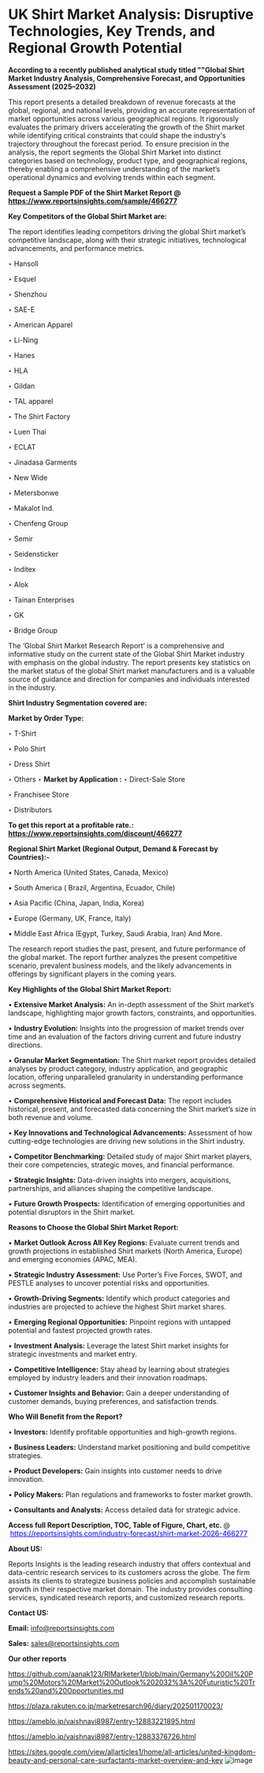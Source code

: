 # UK Shirt Market Analysis: Disruptive Technologies, Key Trends, and Regional Growth Potential

<strong>According to a recently published analytical study titled ""Global Shirt Market Industry Analysis, Comprehensive Forecast, and Opportunities Assessment (2025–2032)</strong>

This report presents a detailed breakdown of revenue forecasts at the global, regional, and national levels, providing an accurate representation of market opportunities across various geographical regions. It rigorously evaluates the primary drivers accelerating the growth of the Shirt market while identifying critical constraints that could shape the industry's trajectory throughout the forecast period. To ensure precision in the analysis, the report segments the Global Shirt Market into distinct categories based on technology, product type, and geographical regions, thereby enabling a comprehensive understanding of the market’s operational dynamics and evolving trends within each segment.

<strong>Request a Sample PDF of the Shirt Market Report </strong><strong>@<a href=https://www.reportsinsights.com/sample/466277 style=color:#0000ff;> https://www.reportsinsights.com/sample/466277</a></strong></font>

<strong>Key Competitors of the Global Shirt Market are:</strong>

The report identifies leading competitors driving the global Shirt market’s competitive landscape, along with their strategic initiatives, technological advancements, and performance metrics.

‣ Hansoll

‣ Esquel

‣ Shenzhou

‣ SAE-E

‣ American Apparel

‣ Li-Ning

‣ Hanes

‣ HLA

‣ Gildan

‣ TAL apparel

‣ The Shirt Factory

‣ Luen Thai

‣ ECLAT

‣ Jinadasa Garments

‣ New Wide

‣ Metersbonwe

‣ Makalot Ind.

‣ Chenfeng Group

‣ Semir

‣ Seidensticker

‣ Inditex

‣ Alok

‣ Tainan Enterprises

‣ GK

‣ Bridge Group

The ‘Global Shirt Market Research Report’ is a comprehensive and informative study on the current state of the Global Shirt Market industry with emphasis on the global industry. The report presents key statistics on the market status of the global Shirt market manufacturers and is a valuable source of guidance and direction for companies and individuals interested in the industry.

<strong>Shirt Industry Segmentation covered are:</strong>

<strong>Market by Order Type: </strong>

‣ T-Shirt

‣ Polo Shirt

‣ Dress Shirt

‣ Others
‣ 
<strong>Market by Application :</strong>
‣ Direct-Sale Store

‣ Franchisee Store

‣ Distributors

<strong>To get this report at a profitable rate.: <a href=https://www.reportsinsights.com/discount/466277 style=color:#0000ff;>https://www.reportsinsights.com/discount/466277</a></strong></font>

<strong>Regional Shirt Market (Regional Output, Demand &amp; Forecast by Countries):-</strong>

• North America (United States, Canada, Mexico)

• South America ( Brazil, Argentina, Ecuador, Chile)

• Asia Pacific (China, Japan, India, Korea)

• Europe (Germany, UK, France, Italy)

• Middle East Africa (Egypt, Turkey, Saudi Arabia, Iran) And More.

The research report studies the past, present, and future performance of the global market. The report further analyzes the present competitive scenario, prevalent business models, and the likely advancements in offerings by significant players in the coming years.

<strong>Key Highlights of the Global Shirt Market Report:</strong>

• <strong>Extensive Market Analysis:</strong> An in-depth assessment of the Shirt market’s landscape, highlighting major growth factors, constraints, and opportunities.

• <strong>Industry Evolution:</strong> Insights into the progression of market trends over time and an evaluation of the factors driving current and future industry directions.

• <strong>Granular Market Segmentation:</strong> The Shirt market report provides detailed analyses by product category, industry application, and geographic location, offering unparalleled granularity in understanding performance across segments.

• <strong>Comprehensive Historical and Forecast Data:</strong> The report includes historical, present, and forecasted data concerning the Shirt market’s size in both revenue and volume.

• <strong>Key Innovations and Technological Advancements:</strong> Assessment of how cutting-edge technologies are driving new solutions in the Shirt industry.

• <strong>Competitor Benchmarking:</strong> Detailed study of major Shirt market players, their core competencies, strategic moves, and financial performance.

• <strong>Strategic Insights:</strong> Data-driven insights into mergers, acquisitions, partnerships, and alliances shaping the competitive landscape.

• <strong>Future Growth Prospects:</strong> Identification of emerging opportunities and potential disruptors in the Shirt market.

<strong>Reasons to Choose the Global Shirt Market Report:</strong>

• <strong>Market Outlook Across All Key Regions:</strong> Evaluate current trends and growth projections in established Shirt markets (North America, Europe) and emerging economies (APAC, MEA).

• <strong>Strategic Industry Assessment:</strong> Use Porter’s Five Forces, SWOT, and PESTLE analyses to uncover potential risks and opportunities.

• <strong>Growth-Driving Segments:</strong> Identify which product categories and industries are projected to achieve the highest Shirt market shares.

• <strong>Emerging Regional Opportunities:</strong> Pinpoint regions with untapped potential and fastest projected growth rates.

• <strong>Investment Analysis:</strong> Leverage the latest Shirt market insights for strategic investments and market entry.

• <strong>Competitive Intelligence:</strong> Stay ahead by learning about strategies employed by industry leaders and their innovation roadmaps.

• <strong>Customer Insights and Behavior:</strong> Gain a deeper understanding of customer demands, buying preferences, and satisfaction trends.

<strong>Who Will Benefit from the Report?</strong>

• <strong>Investors:</strong> Identify profitable opportunities and high-growth regions.

• <strong>Business Leaders:</strong> Understand market positioning and build competitive strategies.

• <strong>Product Developers:</strong> Gain insights into customer needs to drive innovation.

• <strong>Policy Makers:</strong> Plan regulations and frameworks to foster market growth.

• <strong>Consultants and Analysts:</strong> Access detailed data for strategic advice.
</ul>
<strong>Access full Report Description, TOC, Table of Figure, Chart, etc. </strong>@  <a href=https://reportsinsights.com/industry-forecast/shirt-market-2026-466277 style=color:#0000ff;>https://reportsinsights.com/industry-forecast/shirt-market-2026-466277</a></font>

<strong><strong>About US</strong>:</strong>

Reports Insights is the leading research industry that offers contextual and data-centric research services to its customers across the globe. The firm assists its clients to strategize business policies and accomplish sustainable growth in their respective market domain. The industry provides consulting services, syndicated research reports, and customized research reports.

<strong>Contact US:</strong>

<p class=""""><b>Email:</b> <a href=mailto:info@reportsinsights.com>info@reportsinsights.com</a></p>
<p class=""""><b>Sales:</b> <a href=mailto:sales@reportsinsights.com>sales@reportsinsights.com</a></p>

<strong>Our other reports</strong>

<a href=https://github.com/aanak123/RIMarketer1/blob/main/Germany%20Oil%20Pump%20Motors%20Market%20Outlook%202032%3A%20Futuristic%20Trends%20and%20Opportunities.md>https://github.com/aanak123/RIMarketer1/blob/main/Germany%20Oil%20Pump%20Motors%20Market%20Outlook%202032%3A%20Futuristic%20Trends%20and%20Opportunities.md</a>

<a href=https://plaza.rakuten.co.jp/marketresarch96/diary/202501170023/>https://plaza.rakuten.co.jp/marketresarch96/diary/202501170023/</a>

<a href=https://ameblo.jp/vaishnavi8987/entry-12883221895.html>https://ameblo.jp/vaishnavi8987/entry-12883221895.html</a>

<a href=https://ameblo.jp/vaishnavi8987/entry-12883376726.html>https://ameblo.jp/vaishnavi8987/entry-12883376726.html</a>

<a href=https://sites.google.com/view/allarticles1/home/all-articles/united-kingdom-beauty-and-personal-care-surfactants-market-overview-and-key>https://sites.google.com/view/allarticles1/home/all-articles/united-kingdom-beauty-and-personal-care-surfactants-market-overview-and-key</a>
![image](https://github.com/user-attachments/assets/b092179d-e7bf-451f-a372-90d5ed37c579)
